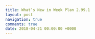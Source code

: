 ```yaml
---
title: What’s New in Week Plan 2.99.1
layout: post
navigation: true
comments: true
date: 2018-04-21 00:00:00 +0000
---
```

